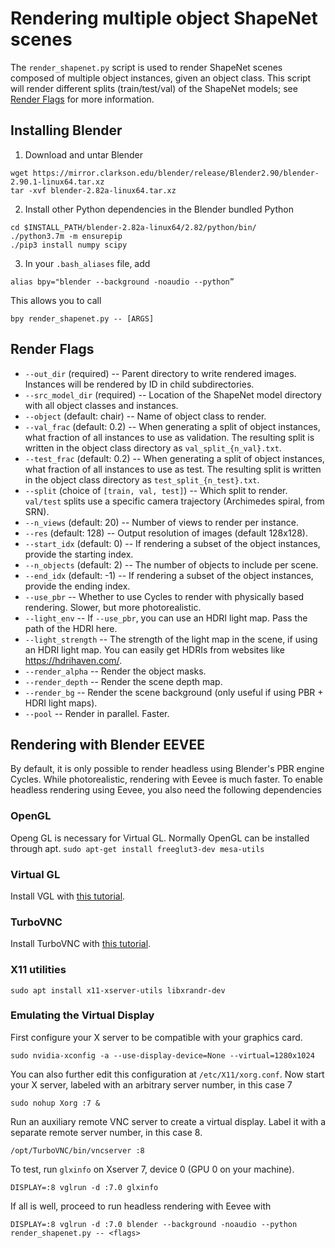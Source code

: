 # Rendering multiple object ShapeNet scenes
The `render_shapenet.py` script is used to render ShapeNet scenes composed of multiple object instances, given an object class.
This script will render different splits (train/test/val) of the ShapeNet models; see [Render Flags](#render-flags) for more information.

## Installing Blender

1. Download and untar Blender
```
wget https://mirror.clarkson.edu/blender/release/Blender2.90/blender-2.90.1-linux64.tar.xz
tar -xvf blender-2.82a-linux64.tar.xz 
```

2. Install other Python dependencies in the Blender bundled Python
```
cd $INSTALL_PATH/blender-2.82a-linux64/2.82/python/bin/
./python3.7m -m ensurepip
./pip3 install numpy scipy
```

3. In your `.bash_aliases` file, add
```
alias bpy="blender --background -noaudio --python”
```
This allows you to call
```
bpy render_shapenet.py -- [ARGS]
```

## Render Flags
- `--out_dir` (required) -- Parent directory to write rendered images. Instances will be rendered by ID in child subdirectories.
- `--src_model_dir` (required) -- Location of the ShapeNet model directory with all object classes and instances.
- `--object` (default: chair) -- Name of object class to render.
- `--val_frac` (default: 0.2) -- When generating a split of object instances, what fraction of all instances to use as validation. The resulting split is written in the object class directory as `val_split_{n_val}.txt`.
- `--test_frac` (default: 0.2) -- When generating a split of object instances, what fraction of all instances to use as test. The resulting split is written in the object class directory as `test_split_{n_test}.txt`.
- `--split` (choice of `[train, val, test]`) -- Which split to render. `val/test` splits use a specific camera trajectory (Archimedes spiral, from SRN).
- `--n_views` (default: 20) -- Number of views to render per instance.
- `--res` (default: 128) -- Output resolution of images (default 128x128).
- `--start_idx` (default: 0) -- If rendering a subset of the object instances, provide the starting index.
- `--n_objects` (default: 2) -- The number of objects to include per scene.
- `--end_idx` (default: -1) -- If rendering a subset of the object instances, provide the ending index.
- `--use_pbr` -- Whether to use Cycles to render with physically based rendering. Slower, but more photorealistic.
- `--light_env` -- If `--use_pbr`, you can use an HDRI light map. Pass the path of the HDRI here.
- `--light_strength` -- The strength of the light map in the scene, if using an HDRI light map. You can easily get HDRIs from websites like https://hdrihaven.com/.
- `--render_alpha` -- Render the object masks.
- `--render_depth` -- Render the scene depth map.
- `--render_bg` -- Render the scene background (only useful if using PBR + HDRI light maps).
- `--pool` -- Render in parallel. Faster.


## Rendering with Blender EEVEE

By default, it is only possible to render headless using Blender's PBR engine Cycles.
While photorealistic, rendering with Eevee is much faster.
To enable headless rendering using Eevee, you also need the following dependencies

### OpenGL
Openg GL is necessary for Virtual GL. Normally OpenGL can be installed through apt.
```sudo apt-get install freeglut3-dev mesa-utils```

### Virtual GL
Install VGL with [this tutorial](https://virtualgl.org/vgldoc/2_2_1/#hd004001).


### TurboVNC
Install TurboVNC with [this tutorial](https://cdn.rawgit.com/TurboVNC/turbovnc/2.1.1/doc/index.html#hd005001).

### X11 utilities
```
sudo apt install x11-xserver-utils libxrandr-dev
```

### Emulating the Virtual Display
First configure your X server to be compatible with your graphics card.
```
sudo nvidia-xconfig -a --use-display-device=None --virtual=1280x1024
```
You can also further edit this configuration at `/etc/X11/xorg.conf`.
Now start your X server, labeled with an arbitrary server number, in this case 7
```
sudo nohup Xorg :7 &
```
Run an auxiliary remote VNC server to create a virtual display. Label it with a separate remote server number, in this case 8.
```
/opt/TurboVNC/bin/vncserver :8
```
To test, run `glxinfo` on Xserver 7, device 0 (GPU 0 on your machine).
```
DISPLAY=:8 vglrun -d :7.0 glxinfo
```
If all is well, proceed to run headless rendering with Eevee with
```
DISPLAY=:8 vglrun -d :7.0 blender --background -noaudio --python render_shapenet.py -- <flags>
```
